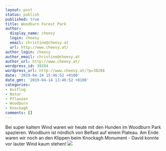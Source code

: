 ```yaml
---
layout: post
status: publish
published: true
title: Woodburn Forest Park
author:
  display_name: cheesy
  login: cheesy
  email: christine@cheesy.at
  url: http://www.cheesy.at/
author_login: cheesy
author_email: christine@cheesy.at
author_url: http://www.cheesy.at/
wordpress_id: 38284
wordpress_url: http://www.cheesy.at/?p=38284
date: '2019-04-14 15:46:52 +0100'
date_gmt: '2019-04-14 13:46:52 +0100'
categories:
- Ausflug
- Natur
- Pflanzen
- Woodburn
- Knockagh
comments: []
---
```

Bei super kaltem Wind waren wir heute mit den Hunden im Woodburn Park spazieren. Woodburn ist nördlich von Belfast auf einem Plateau. Am Ende waren wir noch an den Klippen beim Knockagh Monument - David konnte vor lauter Wind kaum stehen!
[![](http://www.cheesy.at/wp-content/uploads/Woodburn-Forest-Park-6.jpg)](http://www.cheesy.at/fotos/ausfluege/woodburn-forest-park/)
